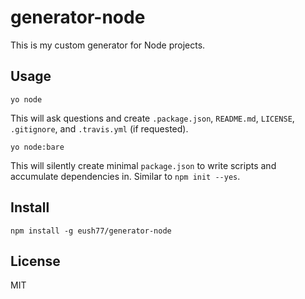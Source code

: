 # generator-node

This is my custom generator for Node projects.

## Usage

```
yo node
```

This will ask questions and create `.package.json`, `README.md`, `LICENSE`, `.gitignore`, and `.travis.yml` (if requested).

```
yo node:bare
```

This will silently create minimal `package.json` to write scripts and accumulate dependencies in. Similar to `npm init --yes`.

## Install

```
npm install -g eush77/generator-node
```

## License

MIT
